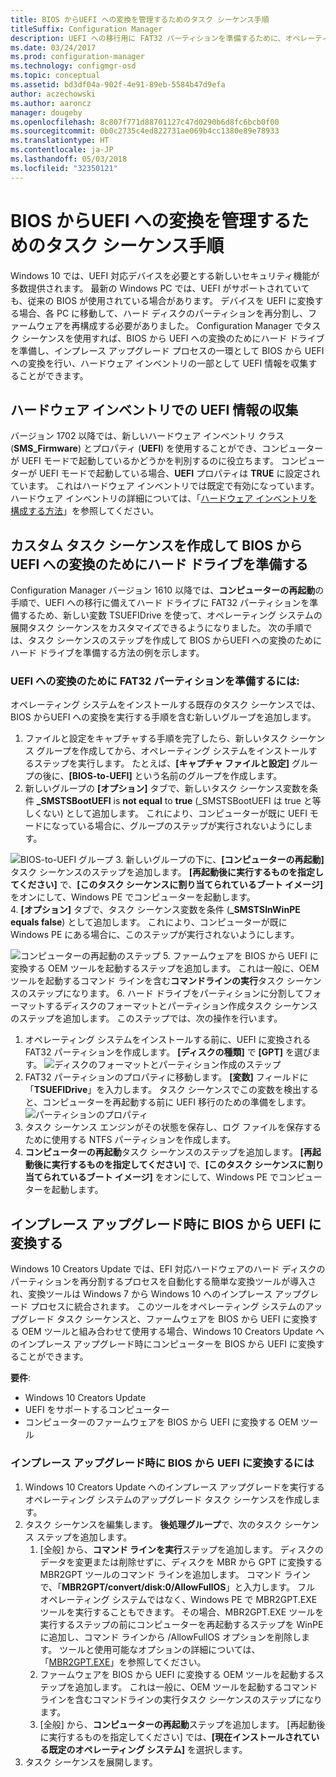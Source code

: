 ```yaml
---
title: BIOS からUEFI への変換を管理するためのタスク シーケンス手順
titleSuffix: Configuration Manager
description: UEFI への移行用に FAT32 パーティションを準備するために、オペレーティング システム展開タスク シーケンスをカスタマイズする方法について説明します。
ms.date: 03/24/2017
ms.prod: configuration-manager
ms.technology: configmgr-osd
ms.topic: conceptual
ms.assetid: bd3df04a-902f-4e91-89eb-5584b47d9efa
author: aczechowski
ms.author: aaroncz
manager: dougeby
ms.openlocfilehash: 8c807f771d88701127c47d0290b6d8fc6bcb0f00
ms.sourcegitcommit: 0b0c2735c4ed822731ae069b4cc1380e89e78933
ms.translationtype: HT
ms.contentlocale: ja-JP
ms.lasthandoff: 05/03/2018
ms.locfileid: "32350121"
---
```

# <a name="task-sequence-steps-to-manage-bios-to-uefi-conversion"></a>BIOS からUEFI への変換を管理するためのタスク シーケンス手順
Windows 10 では、UEFI 対応デバイスを必要とする新しいセキュリティ機能が多数提供されます。 最新の Windows PC では、UEFI がサポートされていても、従来の BIOS が使用されている場合があります。 デバイスを UEFI に変換する場合、各 PC に移動して、ハード ディスクのパーティションを再分割し、ファームウェアを再構成する必要がありました。 Configuration Manager でタスク シーケンスを使用すれば、BIOS から UEFI への変換のためにハード ドライブを準備し、インプレース アップグレード プロセスの一環として BIOS から UEFI への変換を行い、ハードウェア インベントリの一部として UEFI 情報を収集することができます。

## <a name="hardware-inventory-collects-uefi-information"></a>ハードウェア インベントリでの UEFI 情報の収集
バージョン 1702 以降では、新しいハードウェア インベントリ クラス (**SMS_Firmware**) とプロパティ (**UEFI**) を使用することができ、コンピューターが UEFI モードで起動しているかどうかを判別するのに役立ちます。 コンピューターが UEFI モードで起動している場合、**UEFI** プロパティは **TRUE** に設定されています。 これはハードウェア インベントリでは既定で有効になっています。 ハードウェア インベントリの詳細については、「[ハードウェア インベントリを構成する方法](/sccm/core/clients/manage/inventory/configure-hardware-inventory)」を参照してください。

## <a name="create-a-custom-task-sequence-to-prepare-the-hard-drive-for-bios-to-uefi-conversion"></a>カスタム タスク シーケンスを作成して BIOS から UEFI への変換のためにハード ドライブを準備する
Configuration Manager バージョン 1610 以降では、**コンピューターの再起動**の手順で、UEFI への移行に備えてハード ドライブに FAT32 パーティションを準備するため、新しい変数 TSUEFIDrive を使って、オペレーティング システムの展開タスク シーケンスをカスタマイズできるようになりました。 次の手順では、タスク シーケンスのステップを作成して BIOS からUEFI への変換のためにハード ドライブを準備する方法の例を示します。

### <a name="to-prepare-the-fat32-partition-for-the-conversion-to-uefi"></a>UEFI への変換のために FAT32 パーティションを準備するには:
オペレーティング システムをインストールする既存のタスク シーケンスでは、BIOS からUEFI への変換を実行する手順を含む新しいグループを追加します。

1. ファイルと設定をキャプチャする手順を完了したら、新しいタスク シーケンス グループを作成してから、オペレーティング システムをインストールするステップを実行します。 たとえば、**[キャプチャ ファイルと設定]** グループの後に、**[BIOS-to-UEFI]** という名前のグループを作成します。
2. 新しいグループの **[オプション]** タブで、新しいタスク シーケンス変数を条件 **_SMSTSBootUEFI** is **not equal** to **true** (_SMSTSBootUEFI は true と等しくない) として追加します。 これにより、コンピューターが既に UEFI モードになっている場合に、グループのステップが実行されないようにします。

  ![BIOS-to-UEFI グループ](../../core/get-started/media/BIOS-to-UEFI-group.png)
3. 新しいグループの下に、**[コンピューターの再起動]** タスク シーケンスのステップを追加します。 **[再起動後に実行するものを指定してください]** で、**[このタスク シーケンスに割り当てられているブート イメージ]** をオンにして、Windows PE でコンピューターを起動します。  
4. **[オプション]** タブで、タスク シーケンス変数を条件 (**_SMSTSInWinPE equals false**) として追加します。 これにより、コンピューターが既に Windows PE にある場合に、このステップが実行されないようにします。

  ![コンピューターの再起動のステップ](../../core/get-started/media/restart-in-windows-pe.png)
5. ファームウェアを BIOS から UEFI に変換する OEM ツールを起動するステップを追加します。 これは一般に、OEM ツールを起動するコマンド ラインを含む**コマンドラインの実行**タスク シーケンスのステップになります。
6. ハード ドライブをパーティションに分割してフォーマットするディスクのフォーマットとパーティション作成タスク シーケンスのステップを追加します。 このステップでは、次の操作を行います。
  1. オペレーティング システムをインストールする前に、UEFI に変換される FAT32 パーティションを作成します。 **[ディスクの種類]** で **[GPT]** を選びます。
    ![ディスクのフォーマットとパーティション作成のステップ](../media/format-and-partition-disk.png)
  2. FAT32 パーティションのプロパティに移動します。 **[変数]** フィールドに「**TSUEFIDrive**」を入力します。 タスク シーケンスでこの変数を検出すると、コンピューターを再起動する前に UEFI 移行のための準備をします。
    ![パーティションのプロパティ](../../core/get-started/media/partition-properties.png)
  3. タスク シーケンス エンジンがその状態を保存し、ログ ファイルを保存するために使用する NTFS パーティションを作成します。
7. **コンピューターの再起動**タスク シーケンスのステップを追加します。 **[再起動後に実行するものを指定してください]** で、**[このタスク シーケンスに割り当てられているブート イメージ]** をオンにして、Windows PE でコンピューターを起動します。  

## <a name="convert-from-bios-to-uefi-during-an-in-place-upgrade"></a>インプレース アップグレード時に BIOS から UEFI に変換する
Windows 10 Creators Update では、EFI 対応ハードウェアのハード ディスクのパーティションを再分割するプロセスを自動化する簡単な変換ツールが導入され、変換ツールは Windows 7 から Windows 10 へのインプレース アップグレード プロセスに統合されます。 このツールをオペレーティング システムのアップグレード タスク シーケンスと、ファームウェアを BIOS から UEFI に変換する OEM ツールと組み合わせて使用する場合、Windows 10 Creators Update へのインプレース アップグレード時にコンピューターを BIOS から UEFI に変換することができます。

**要件**:
- Windows 10 Creators Update
- UEFI をサポートするコンピューター
- コンピューターのファームウェアを BIOS から UEFI に変換する OEM ツール

### <a name="to-convert-from-bios-to-uefi-during-an-in-place-upgrade"></a>インプレース アップグレード時に BIOS から UEFI に変換するには
1. Windows 10 Creators Update へのインプレース アップグレードを実行するオペレーティング システムのアップグレード タスク シーケンスを作成します。
2. タスク シーケンスを編集します。 **後処理グループ**で、次のタスク シーケンス ステップを追加します。
   1. [全般] から、**コマンド ラインを実行**ステップを追加します。 ディスクのデータを変更または削除せずに、ディスクを MBR から GPT に変換する MBR2GPT ツールのコマンド ラインを追加します。 コマンド ラインで、「**MBR2GPT/convert/disk:0/AllowFullOS**」と入力します。 フル オペレーティング システムではなく、Windows PE で MBR2GPT.EXE ツールを実行することもできます。 その場合、MBR2GPT.EXE ツールを実行するステップの前にコンピューターを再起動するステップを WinPE に追加し、コマンド ラインから /AllowFullOS オプションを削除します。 ツールと使用可能なオプションの詳細については、「[MBR2GPT.EXE](https://technet.microsoft.com/itpro/windows/deploy/mbr-to-gpt)」を参照してください。
   2. ファームウェアを BIOS から UEFI に変換する OEM ツールを起動するステップを追加します。 これは一般に、OEM ツールを起動するコマンド ラインを含むコマンドラインの実行タスク シーケンスのステップになります。
   3. [全般] から、**コンピューターの再起動**ステップを追加します。 [再起動後に実行するものを指定してください] では、**[現在インストールされている既定のオペレーティング システム]** を選択します。
3. タスク シーケンスを展開します。
